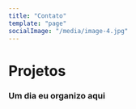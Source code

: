 ```yaml
---
title: "Contato"
template: "page"
socialImage: "/media/image-4.jpg"
---
```

# Projetos


### Um dia eu organizo aqui
